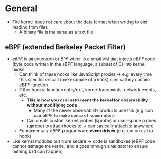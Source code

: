 # General

- The kernel does not care about the data format when writing to and reading from files 
  - A binary file is the same as a text file

## eBPF (extended Berkeley Packet Filter)

- *eBPF* is an extension of *BPF* which is a small VM that injects eBPF code (byte code written in the eBPF language,
a subset of C) into kernel hooks
  - Can think of these hooks like JavaScript proxies -> e.g. every time this specific syscall (one example of a hook) 
  runs call my custom eBPF function
  - Other hooks: function entry/exit, kernel tracepoints, network events, etc.
    - **This is how you can instrument the kernel for observability without modifiying code**
      - Many of the newer observability products use this (e.g. can use eBPF to make sense of kubernettes)
    - Can create custom kernel probes (kprobe) or user-space probes (uprobe) to attach hooks to -> can basically attach
      to anywhere
  - Fundamentally eBPF programs are **event driven** (e.g. run on call to hook)
- Like kernel modules but more secure -> code is sandboxed (eBPF code cannot damage the kernel, and it goes through
a validator to ensure nothing bad can happen)
